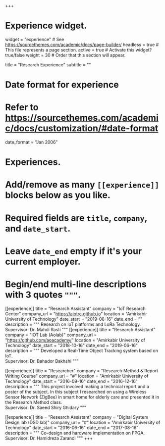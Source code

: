 +++
# Experience widget.
widget = "experience"  # See https://sourcethemes.com/academic/docs/page-builder/
headless = true  # This file represents a page section.
active = true  # Activate this widget? true/false
weight = 30  # Order that this section will appear.

title = "Research Experience"
subtitle = ""

# Date format for experience
#   Refer to https://sourcethemes.com/academic/docs/customization/#date-format
date_format = "Jan 2006"

# Experiences.
#   Add/remove as many `[[experience]]` blocks below as you like.
#   Required fields are `title`, `company`, and `date_start`.
#   Leave `date_end` empty if it's your current employer.
#   Begin/end multi-line descriptions with 3 quotes `"""`.
[[experience]]
  title = "Research Assistant"
  company = "IoT Research Center"
  company_url = "https://aiotrc.github.io"
  location = "Amirkabir University of Technology"
  date_start = "2019-08-16"
  date_end = ""
  description = """
  Research on IoT platforms and LoRa Technology. <br>
  Supervisor: Dr. Mahdi Rasti
  """
[[experience]]
  title = "Research Assistant"
  company = "IOT Lab (Aolab)"
  company_url = "https://github.com/aoacademy/"
  location = "Amirkabir University of Technology"
  date_start = "2018-10-16"
  date_end = "2019-06-16"
  description = """
  Developed a Real-Time Object Tracking system based on IoT. <br>
  Supervisor: Dr. Bahador Bakhshi
  """
  
[[experience]]
  title = "Researcher"
  company = "Research Method & Report Writing Course"
  company_url = "#"
  location = "Amirkabir University of Technology"
  date_start = "2016-09-16"
  date_end = "2016-12-16"
  description = """
  This project involved making a technical report and a poster of the subject. In this subject I researched on using a Wireless Sensor Network (ZigBee) in smart home for elderly care and presented it in the Research Method class.<br>
  Supervisor: Dr. Saeed Shiry Ghidary
  """
    
[[experience]]
  title = "Research Assistant"
  company = "Digital System Design lab (DSD lab)"
  company_url = "#"
  location = "Amirkabir University of Technology"
  date_start = "2016-06-16"
  date_end = "2017-08-16"
  description = """
  Co-design and hardware implementation on FPGA. <br>
  Supervisor: Dr. Hamidreza Zarandi
  """
+++
